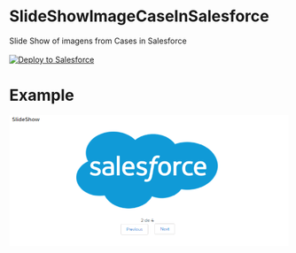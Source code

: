 # SlideShowImageCaseInSalesforce
Slide Show of imagens from Cases in Salesforce
<br><br>
<a href="https://githubsfdeploy.herokuapp.com?owner=slompo&repo=SlideShowImageCaseInSalesforce">
  <img alt="Deploy to Salesforce"
       src="https://raw.githubusercontent.com/afawcett/githubsfdeploy/master/deploy.png">
</a>

# Example
<img alt="Visual Force Page Example" src="https://raw.githubusercontent.com/slompo/SlideShowImageCaseInSalesforce/master/media/example.PNG">
